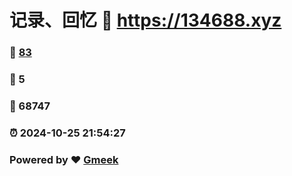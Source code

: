 # 记录、回忆 :link: https://134688.xyz 
### :page_facing_up: [83](https://134688.xyz/tag.html) 
### :speech_balloon: 5 
### :hibiscus: 68747 
### :alarm_clock: 2024-10-25 21:54:27 
### Powered by :heart: [Gmeek](https://github.com/Meekdai/Gmeek)
